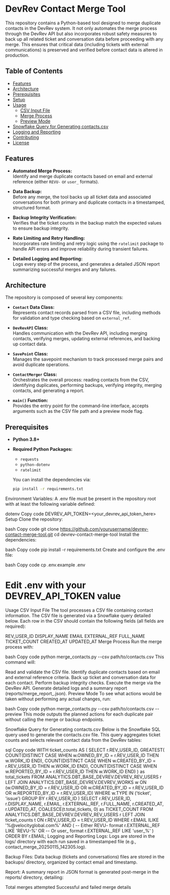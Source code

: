 # DevRev Contact Merge Tool

This repository contains a Python-based tool designed to merge duplicate contacts in the DevRev system. It not only automates the merge process through the DevRev API but also incorporates robust safety measures to back up all related ticket and conversation data before proceeding with any merge. This ensures that critical data (including tickets with external communications) is preserved and verified before contact data is altered in production.

## Table of Contents

- [Features](#features)
- [Architecture](#architecture)
- [Prerequisites](#prerequisites)
- [Setup](#setup)
- [Usage](#usage)
  - [CSV Input File](#csv-input-file)
  - [Merge Process](#merge-process)
  - [Preview Mode](#preview-mode)
- [Snowflake Query for Generating contacts.csv](#snowflake-query-for-generating-contactscsv)
- [Logging and Reporting](#logging-and-reporting)
- [Contributing](#contributing)
- [License](#license)

## Features

- **Automated Merge Process:**  
  Identify and merge duplicate contacts based on email and external reference (either `REVU-` or `user_` formats).

- **Data Backup:**  
  Before any merge, the tool backs up all ticket data and associated conversations for both primary and duplicate contacts in a timestamped, structured format.

- **Backup Integrity Verification:**  
  Verifies that the ticket counts in the backup match the expected values to ensure backup integrity.

- **Rate Limiting and Retry Handling:**  
  Incorporates rate limiting and retry logic using the `ratelimit` package to handle API errors and improve reliability during transient failures.

- **Detailed Logging and Reporting:**  
  Logs every step of the process, and generates a detailed JSON report summarizing successful merges and any failures.

## Architecture

The repository is composed of several key components:

- **`Contact` Data Class:**  
  Represents contact records parsed from a CSV file, including methods for validation and type checking based on `external_ref`.

- **`DevRevAPI` Class:**  
  Handles communication with the DevRev API, including merging contacts, verifying merges, updating external references, and backing up contact data.

- **`SavePoint` Class:**  
  Manages the savepoint mechanism to track processed merge pairs and avoid duplicate operations.

- **`ContactMerger` Class:**  
  Orchestrates the overall process: reading contacts from the CSV, identifying duplicates, performing backups, verifying integrity, merging contacts, and generating a report.

- **`main()` Function:**  
  Provides the entry point for the command-line interface, accepts arguments such as the CSV file path and a preview mode flag.

## Prerequisites

- **Python 3.8+**
- **Required Python Packages:**  
  - `requests`
  - `python-dotenv`
  - `ratelimit`
  
  You can install the dependencies via:
  
  ```bash
  pip install -r requirements.txt
Environment Variables:
A .env file must be present in the repository root with at least the following variable defined:

dotenv
Copy code
DEVREV_API_TOKEN=<your_devrev_api_token_here>
Setup
Clone the repository:

bash
Copy code
git clone https://github.com/yourusername/devrev-contact-merge-tool.git
cd devrev-contact-merge-tool
Install the dependencies:

bash
Copy code
pip install -r requirements.txt
Create and configure the .env file:

bash
Copy code
cp .env.example .env
# Edit .env with your DEVREV_API_TOKEN value
Usage
CSV Input File
The tool processes a CSV file containing contact information. The CSV file is generated via a Snowflake query detailed below. Each row in the CSV should contain the following fields (all fields are required):

REV_USER_ID
DISPLAY_NAME
EMAIL
EXTERNAL_REF
FULL_NAME
TICKET_COUNT
CREATED_AT
UPDATED_AT
Merge Process
Run the merge process with:

bash
Copy code
python merge_contacts.py --csv path/to/contacts.csv
This command will:

Read and validate the CSV file.
Identify duplicate contacts based on email and external reference criteria.
Back up ticket and conversation data for each contact.
Perform backup integrity checks.
Execute the merge via the DevRev API.
Generate detailed logs and a summary report (reports/merge_report_<timestamp>.json).
Preview Mode
To see what actions would be taken without performing any actual changes, run:

bash
Copy code
python merge_contacts.py --csv path/to/contacts.csv --preview
This mode outputs the planned actions for each duplicate pair without calling the merge or backup endpoints.

Snowflake Query for Generating contacts.csv
Below is the Snowflake SQL query used to generate the contacts.csv file. This query aggregates ticket counts and selects relevant contact data from the DevRev tables:

sql
Copy code
WITH ticket_counts AS (
    SELECT 
        r.REV_USER_ID,
        GREATEST(
            COUNT(DISTINCT CASE WHEN w.OWNED_BY_ID = r.REV_USER_ID THEN w.WORK_ID END),
            COUNT(DISTINCT CASE WHEN w.CREATED_BY_ID = r.REV_USER_ID THEN w.WORK_ID END),
            COUNT(DISTINCT CASE WHEN w.REPORTED_BY_ID = r.REV_USER_ID THEN w.WORK_ID END)
        ) as total_tickets
    FROM ANALYTICS.DBT_BASE_DEVREV.DEVREV_REV_USERS r
    LEFT JOIN ANALYTICS.DBT_BASE_DEVREV.DEVREV_WORKS w 
        ON (w.OWNED_BY_ID = r.REV_USER_ID 
            OR w.CREATED_BY_ID = r.REV_USER_ID
            OR w.REPORTED_BY_ID = r.REV_USER_ID)
    WHERE w.TYPE IN ('ticket', 'issue')
    GROUP BY r.REV_USER_ID
)
SELECT 
    r.REV_USER_ID,
    r.DISPLAY_NAME,
    r.EMAIL,
    r.EXTERNAL_REF,
    r.FULL_NAME,
    r.CREATED_AT,
    r.UPDATED_AT,
    COALESCE(t.total_tickets, 0) as TICKET_COUNT
FROM ANALYTICS.DBT_BASE_DEVREV.DEVREV_REV_USERS r
LEFT JOIN ticket_counts t ON r.REV_USER_ID = t.REV_USER_ID
WHERE r.EMAIL ILIKE '%@velocityglobal.com%'
AND (
    -- Either REVU- format
    r.EXTERNAL_REF LIKE 'REVU-%'
    OR 
    -- Or user_ format
    r.EXTERNAL_REF LIKE 'user_%'
)
ORDER BY r.EMAIL;
Logging and Reporting
Logs:
Logs are stored in the logs/ directory with each run saved in a timestamped file (e.g., contact_merge_20250115_142305.log).

Backup Files:
Data backup (tickets and conversations) files are stored in the backups/ directory, organized by contact email and timestamp.

Report:
A summary report in JSON format is generated post-merge in the reports/ directory, detailing:

Total merges attempted
Successful and failed merge details
